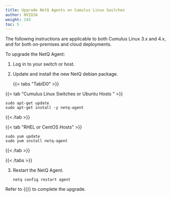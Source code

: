 ```yaml
---
title: Upgrade NetQ Agents on Cumulus Linux Switches
author: NVIDIA
weight: 143
toc: 5
---
```

The following instructions are applicable to both Cumulus Linux 3.x and 4.x, and for both on-premises and cloud deployments.

To upgrade the NetQ Agent:

1. Log in to your switch or host.

2. Update and install the new NetQ debian package.

    {{< tabs "TabID0" >}}

{{< tab "Cumulus Linux Switches or Ubuntu Hosts " >}}

```
sudo apt-get update
sudo apt-get install -y netq-agent
```

{{< /tab >}}

{{< tab "RHEL or CentOS Hosts" >}}

```
sudo yum update
sudo yum install netq-agent
```

{{< /tab >}}

{{< /tabs >}}

3. Restart the NetQ Agent.

    ```
    netq config restart agent
    ```

Refer to {{<link title="Install and Configure the NetQ Agent on Cumulus Linux Switches">}} to complete the upgrade.
